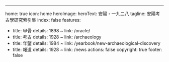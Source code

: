 ---
home: true
icon: home
heroImage: 
heroText: 安陽・一九二八
tagline: 安陽考古學研究索引集
index: false
features: 
  - title: 甲骨
    details: 1898 ~ 
    link: /oracle/
  - title: 考古
    details: 1928 ~ 
    link: /archaeology
  - title: 年鑒
    details: 1984 ~ 
    link: /yearbook/new-archaeological-discovery
  - title: 報道
    details: 1928 ~ 
    link: /news
actions: false
copyright: true
footer: false